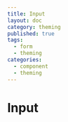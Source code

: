 ```yaml
---
title: Input
layout: doc
category: theming
published: true
tags:
  - form
  - theming
categories:
  - component
  - theming
---
```

# Input